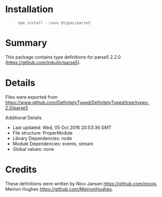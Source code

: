 # Installation
> `npm install --save @types/parse5`

# Summary
This package contains type definitions for parse5 2.2.0 (https://github.com/inikulin/parse5).

# Details
Files were exported from https://www.github.com/DefinitelyTyped/DefinitelyTyped/tree/types-2.0/parse5

Additional Details
 * Last updated: Wed, 05 Oct 2016 20:53:36 GMT
 * File structure: ProperModule
 * Library Dependencies: node
 * Module Dependencies: events, stream
 * Global values: none

# Credits
These definitions were written by Nico Jansen <https://github.com/nicojs>, Meirion Hughes <https://github.com/MeirionHughes>.
